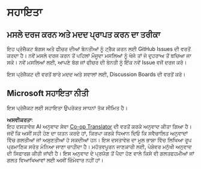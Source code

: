 <!--
CO_OP_TRANSLATOR_METADATA:
{
  "original_hash": "fdfc08baee91e402938a2b1f94fe0949",
  "translation_date": "2025-08-26T11:16:37+00:00",
  "source_file": "etc/SUPPORT.md",
  "language_code": "pa"
}
-->
# ਸਹਾਇਤਾ

## ਮਸਲੇ ਦਰਜ ਕਰਨ ਅਤੇ ਮਦਦ ਪ੍ਰਾਪਤ ਕਰਨ ਦਾ ਤਰੀਕਾ  

ਇਹ ਪ੍ਰੋਜੈਕਟ ਬੱਗਸ ਅਤੇ ਫੀਚਰ ਦੀਆਂ ਬੇਨਤੀਆਂ ਨੂੰ ਟ੍ਰੈਕ ਕਰਨ ਲਈ GitHub Issues ਦੀ ਵਰਤੋਂ ਕਰਦਾ ਹੈ। ਨਵੇਂ ਮਸਲੇ ਦਰਜ ਕਰਨ ਤੋਂ ਪਹਿਲਾਂ ਮੌਜੂਦਾ ਮਸਲਿਆਂ ਨੂੰ ਖੋਜੋ ਤਾਂ ਜੋ ਦੁਹਰਾਅ ਤੋਂ ਬਚਿਆ ਜਾ ਸਕੇ। ਨਵੇਂ ਮਸਲਿਆਂ ਲਈ, ਆਪਣੇ ਬੱਗ ਜਾਂ ਫੀਚਰ ਦੀ ਬੇਨਤੀ ਨੂੰ ਇੱਕ ਨਵੇਂ Issue ਵਜੋਂ ਦਰਜ ਕਰੋ।

ਇਸ ਪ੍ਰੋਜੈਕਟ ਦੀ ਵਰਤੋਂ ਬਾਰੇ ਮਦਦ ਅਤੇ ਸਵਾਲਾਂ ਲਈ, Discussion Boards ਦੀ ਵਰਤੋਂ ਕਰੋ।

## Microsoft ਸਹਾਇਤਾ ਨੀਤੀ  

ਇਸ ਪ੍ਰੋਜੈਕਟ ਲਈ ਸਹਾਇਤਾ ਉਪਰੋਕਤ ਸਾਧਨਾਂ ਤੱਕ ਸੀਮਿਤ ਹੈ।

**ਅਸਵੀਕਰਤਾ**:  
ਇਹ ਦਸਤਾਵੇਜ਼ AI ਅਨੁਵਾਦ ਸੇਵਾ [Co-op Translator](https://github.com/Azure/co-op-translator) ਦੀ ਵਰਤੋਂ ਕਰਕੇ ਅਨੁਵਾਦ ਕੀਤਾ ਗਿਆ ਹੈ। ਜਦੋਂ ਕਿ ਅਸੀਂ ਸਹੀ ਹੋਣ ਦਾ ਯਤਨ ਕਰਦੇ ਹਾਂ, ਕਿਰਪਾ ਕਰਕੇ ਧਿਆਨ ਦਿਓ ਕਿ ਸਵੈਚਾਲਿਤ ਅਨੁਵਾਦਾਂ ਵਿੱਚ ਗਲਤੀਆਂ ਜਾਂ ਅਸੁਣਤੀਆਂ ਹੋ ਸਕਦੀਆਂ ਹਨ। ਇਸ ਦਸਤਾਵੇਜ਼ ਦਾ ਮੂਲ ਭਾਸ਼ਾ ਵਿੱਚ ਲਿਖਿਆ ਰੂਪ ਪ੍ਰਮਾਣਿਕ ਸਰੋਤ ਮੰਨਿਆ ਜਾਣਾ ਚਾਹੀਦਾ ਹੈ। ਮਹੱਤਵਪੂਰਨ ਜਾਣਕਾਰੀ ਲਈ, ਪੇਸ਼ੇਵਰ ਮਨੁੱਖੀ ਅਨੁਵਾਦ ਦੀ ਸਿਫਾਰਸ਼ ਕੀਤੀ ਜਾਂਦੀ ਹੈ। ਇਸ ਅਨੁਵਾਦ ਦੇ ਪ੍ਰਯੋਗ ਤੋਂ ਪੈਦਾ ਹੋਣ ਵਾਲੇ ਕਿਸੇ ਵੀ ਗਲਤਫਹਮੀਆਂ ਜਾਂ ਗਲਤ ਵਿਆਖਿਆਵਾਂ ਲਈ ਅਸੀਂ ਜ਼ਿੰਮੇਵਾਰ ਨਹੀਂ ਹਾਂ।